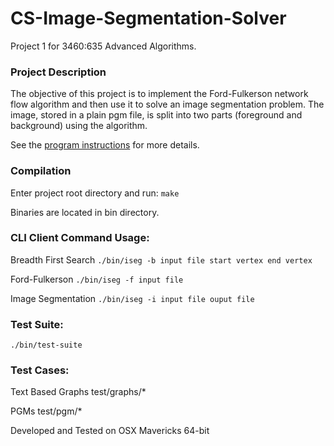 CS-Image-Segmentation-Solver
============================

Project 1 for 3460:635 Advanced Algorithms.

### Project Description

The objective of this project is to implement the Ford-Fulkerson network flow algorithm and then use
it to solve an image segmentation problem. The image, stored in a plain pgm file, is split into two
parts (foreground and background) using the algorithm.

See the <a href="http://www.cs.uakron.edu/~zduan/class/635/projects/project1/project1.htm">program
instructions</a> for more details.

### Compilation
Enter project root directory and run:
`make`

Binaries are located in bin directory.

### CLI Client Command Usage:
Breadth First Search
`./bin/iseg -b input file start vertex end vertex`

Ford-Fulkerson
`./bin/iseg -f input file`

Image Segmentation
`./bin/iseg -i input file ouput file`

### Test Suite:
`./bin/test-suite`

### Test Cases:
Text Based Graphs
test/graphs/*

PGMs
test/pgm/*

Developed and Tested on OSX Mavericks 64-bit